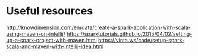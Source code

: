 # Useful resources

http://knowdimension.com/en/data/create-a-spark-application-with-scala-using-maven-on-intellij/
https://sparktutorials.github.io/2015/04/02/setting-up-a-spark-project-with-maven.html
https://vinta.ws/code/setup-spark-scala-and-maven-with-intellij-idea.html